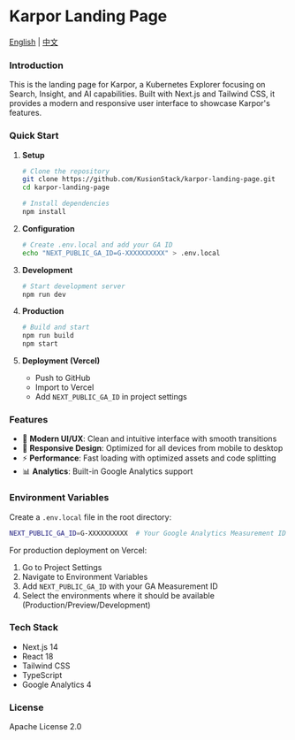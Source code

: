 # Karpor Landing Page

[English](./README.md) | [中文](./README_zh.md)

### Introduction

This is the landing page for Karpor, a Kubernetes Explorer focusing on Search, Insight, and AI capabilities. Built with Next.js and Tailwind CSS, it provides a modern and responsive user interface to showcase Karpor's features.

### Quick Start

1. **Setup**
   ```bash
   # Clone the repository
   git clone https://github.com/KusionStack/karpor-landing-page.git
   cd karpor-landing-page

   # Install dependencies
   npm install
   ```

2. **Configuration**
   ```bash
   # Create .env.local and add your GA ID
   echo "NEXT_PUBLIC_GA_ID=G-XXXXXXXXXX" > .env.local
   ```

3. **Development**
   ```bash
   # Start development server
   npm run dev
   ```

4. **Production**
   ```bash
   # Build and start
   npm run build
   npm start
   ```

5. **Deployment (Vercel)**
   - Push to GitHub
   - Import to Vercel
   - Add `NEXT_PUBLIC_GA_ID` in project settings

### Features

- 🎨 **Modern UI/UX**: Clean and intuitive interface with smooth transitions
- 📱 **Responsive Design**: Optimized for all devices from mobile to desktop
- ⚡ **Performance**: Fast loading with optimized assets and code splitting
- 📊 **Analytics**: Built-in Google Analytics support

### Environment Variables

Create a `.env.local` file in the root directory:

```bash
NEXT_PUBLIC_GA_ID=G-XXXXXXXXXX  # Your Google Analytics Measurement ID
```

For production deployment on Vercel:
1. Go to Project Settings
2. Navigate to Environment Variables
3. Add `NEXT_PUBLIC_GA_ID` with your GA Measurement ID
4. Select the environments where it should be available (Production/Preview/Development)

### Tech Stack

- Next.js 14
- React 18
- Tailwind CSS
- TypeScript
- Google Analytics 4

### License

Apache License 2.0
